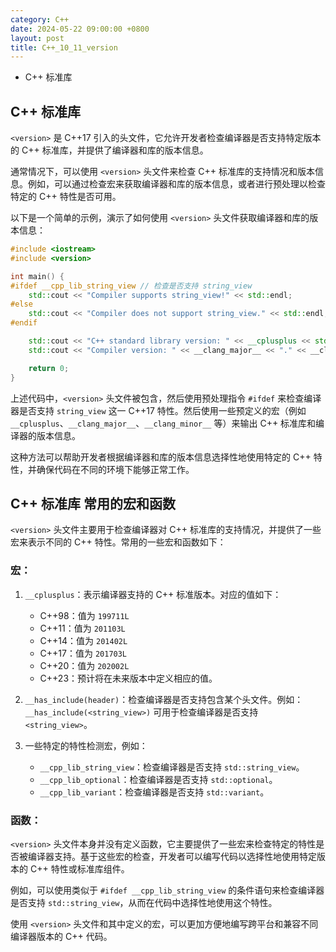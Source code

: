 ```yaml
---
category: C++
date: 2024-05-22 09:00:00 +0800
layout: post
title: C++_10_11_version
---
```


+ C++ <version>标准库

## C++ <version>标准库

`<version>` 是 C++17 引入的头文件，它允许开发者检查编译器是否支持特定版本的 C++ 标准库，并提供了编译器和库的版本信息。

通常情况下，可以使用 `<version>` 头文件来检查 C++ 标准库的支持情况和版本信息。例如，可以通过检查宏来获取编译器和库的版本信息，或者进行预处理以检查特定的 C++ 特性是否可用。

以下是一个简单的示例，演示了如何使用 `<version>` 头文件获取编译器和库的版本信息：

```cpp
#include <iostream>
#include <version>

int main() {
#ifdef __cpp_lib_string_view // 检查是否支持 string_view
    std::cout << "Compiler supports string_view!" << std::endl;
#else
    std::cout << "Compiler does not support string_view." << std::endl;
#endif

    std::cout << "C++ standard library version: " << __cplusplus << std::endl; // 输出 C++ 标准库版本
    std::cout << "Compiler version: " << __clang_major__ << "." << __clang_minor__ << "." << __clang_patchlevel__ << std::endl; // 输出编译器版本

    return 0;
}
```

上述代码中，`<version>` 头文件被包含，然后使用预处理指令 `#ifdef` 来检查编译器是否支持 `string_view` 这一 C++17 特性。然后使用一些预定义的宏（例如 `__cplusplus`、`__clang_major__`、`__clang_minor__` 等）来输出 C++ 标准库和编译器的版本信息。

这种方法可以帮助开发者根据编译器和库的版本信息选择性地使用特定的 C++ 特性，并确保代码在不同的环境下能够正常工作。

## C++ <version>标准库 常用的宏和函数

`<version>` 头文件主要用于检查编译器对 C++ 标准库的支持情况，并提供了一些宏来表示不同的 C++ 特性。常用的一些宏和函数如下：

### 宏：

1. `__cplusplus`：表示编译器支持的 C++ 标准版本。对应的值如下：
   - C++98：值为 `199711L`
   - C++11：值为 `201103L`
   - C++14：值为 `201402L`
   - C++17：值为 `201703L`
   - C++20：值为 `202002L`
   - C++23：预计将在未来版本中定义相应的值。

2. `__has_include(header)`：检查编译器是否支持包含某个头文件。例如：`__has_include(<string_view>)` 可用于检查编译器是否支持 `<string_view>`。

3. 一些特定的特性检测宏，例如：
   - `__cpp_lib_string_view`：检查编译器是否支持 `std::string_view`。
   - `__cpp_lib_optional`：检查编译器是否支持 `std::optional`。
   - `__cpp_lib_variant`：检查编译器是否支持 `std::variant`。

### 函数：

`<version>` 头文件本身并没有定义函数，它主要提供了一些宏来检查特定的特性是否被编译器支持。基于这些宏的检查，开发者可以编写代码以选择性地使用特定版本的 C++ 特性或标准库组件。

例如，可以使用类似于 `#ifdef __cpp_lib_string_view` 的条件语句来检查编译器是否支持 `std::string_view`，从而在代码中选择性地使用这个特性。

使用 `<version>` 头文件和其中定义的宏，可以更加方便地编写跨平台和兼容不同编译器版本的 C++ 代码。